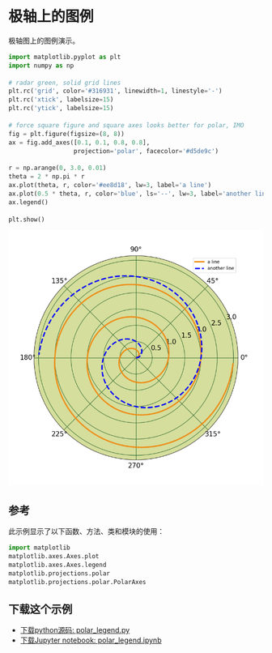 # 极轴上的图例

极轴图上的图例演示。

```python
import matplotlib.pyplot as plt
import numpy as np

# radar green, solid grid lines
plt.rc('grid', color='#316931', linewidth=1, linestyle='-')
plt.rc('xtick', labelsize=15)
plt.rc('ytick', labelsize=15)

# force square figure and square axes looks better for polar, IMO
fig = plt.figure(figsize=(8, 8))
ax = fig.add_axes([0.1, 0.1, 0.8, 0.8],
                  projection='polar', facecolor='#d5de9c')

r = np.arange(0, 3.0, 0.01)
theta = 2 * np.pi * r
ax.plot(theta, r, color='#ee8d18', lw=3, label='a line')
ax.plot(0.5 * theta, r, color='blue', ls='--', lw=3, label='another line')
ax.legend()

plt.show()
```

![极轴图上的图例演示](/static/images/gallery/sphx_glr_polar_legend_001.png)

## 参考

此示例显示了以下函数、方法、类和模块的使用：

```python
import matplotlib
matplotlib.axes.Axes.plot
matplotlib.axes.Axes.legend
matplotlib.projections.polar
matplotlib.projections.polar.PolarAxes
```

## 下载这个示例
            
- [下载python源码: polar_legend.py](https://matplotlib.org/_downloads/polar_legend.py)
- [下载Jupyter notebook: polar_legend.ipynb](https://matplotlib.org/_downloads/polar_legend.ipynb)